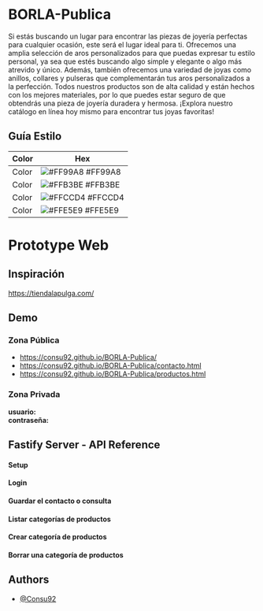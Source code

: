 # BORLA-Publica

Si estás buscando un lugar para encontrar las piezas de joyería perfectas para cualquier ocasión, este será el lugar ideal para ti. Ofrecemos una amplia selección de aros personalizados para que puedas expresar tu estilo personal, ya sea que estés buscando algo simple y elegante o algo más atrevido y único. Además, también ofrecemos una variedad de joyas como anillos, collares y pulseras que complementarán tus aros personalizados a la perfección. Todos nuestros productos son de alta calidad y están hechos con los mejores materiales, por lo que puedes estar seguro de que obtendrás una pieza de joyería duradera y hermosa. ¡Explora nuestro catálogo en línea hoy mismo para encontrar tus joyas favoritas!

## Guía Estilo

| Color             | Hex                                                                |
| ----------------- | ------------------------------------------------------------------ |
| Color | ![#FF99A8](https://via.placeholder.com/10/FF99A8?text=+) #FF99A8 |
| Color | ![#FFB3BE](https://via.placeholder.com/10/FFB3BE?text=+) #FFB3BE |
| Color | ![#FFCCD4](https://via.placeholder.com/10/FFCCD4?text=+) #FFCCD4 |
| Color | ![#FFE5E9](https://via.placeholder.com/10/FFE5E9?text=+) #FFE5E9 |

# Prototype Web



## Inspiración 

https://tiendalapulga.com/ 


## Demo

### Zona Pública
-  https://consu92.github.io/BORLA-Publica/
-  https://consu92.github.io/BORLA-Publica/contacto.html
-  https://consu92.github.io/BORLA-Publica/productos.html

### Zona Privada
 

**usuario:**   
**contraseña:**  


## Fastify Server - API Reference

 

#### Setup



#### Login




#### Guardar el contacto o consulta



#### Listar categorías de productos



#### Crear categoría de productos




#### Borrar una categoría de productos



## Authors

- [@Consu92](https://github.com/Consu92)